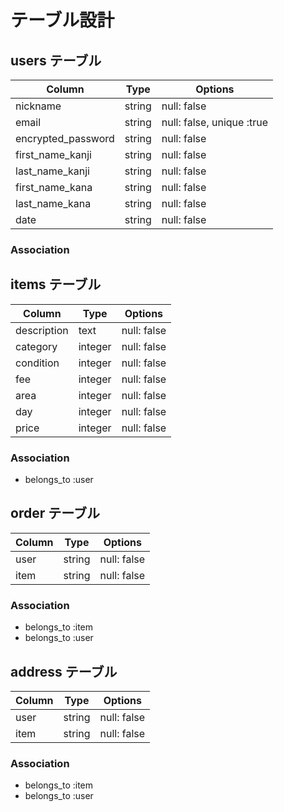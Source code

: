 # テーブル設計

## users テーブル

| Column             | Type   | Options     |
| ------------------ | ------ | ----------- |
| nickname           | string | null: false |
| email              | string | null: false, unique :true|
| encrypted_password | string | null: false |
| first_name_kanji   | string | null: false |
| last_name_kanji    | string | null: false |
| first_name_kana    | string | null: false |
| last_name_kana     | string | null: false |
| date               | string | null: false |

### Association


## items テーブル

| Column            | Type    | Options     |
| ------------------| ------  | ----------- |
| description       | text    | null: false |
| category          | integer | null: false |
| condition         | integer | null: false |
| fee               | integer | null: false |
| area              | integer | null: false |
| day               | integer | null: false |
| price             | integer | null: false |

### Association

- belongs_to :user


## order テーブル

| Column | Type       | Options     |
| ------ | ---------- | ------------|
| user   | string     | null: false |
| item   | string     | null: false |


### Association

- belongs_to :item
- belongs_to :user



## address テーブル

| Column | Type       | Options     |
| ------ | ---------- | ----------- |
| user   | string     | null: false |
| item   | string     | null: false |



### Association

- belongs_to :item
- belongs_to :user